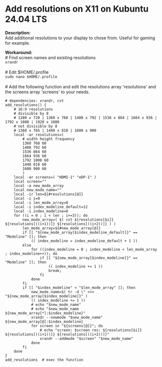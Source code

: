  
Add resolutions on X11 on Kubuntu 24.04 LTS
=====================================

**Description:**<br>
Add additional resolutions to your display to chose from. Useful for gaming for example.

**Workaround:**<br>
\# Find screen names and existing resolutions<br>
`xrandr`<br><br>
\# Edit $HOME/.profile<br>
`sudo nano $HOME/.profile`<br><br>
\# Add the following function and edit the resolutions array 'resolutions' and the screens array 'screens' to your needs.

```
# dependencies: xrandr, cvt
add_resolutions() {
    # 16:9 resolutions
    # divisible by 8
    # 1280 x 720 | 1360 x 768 | 1408 x 792 | 1536 x 864 | 1664 x 936 | 1792 x 1008 | 1920 x 1080
    # not divisible by 8
    # 1360 x 765 | 1440 x 810 | 1600 x 900
    local -ar resolutions=(
        # width height frequency
        1360 768 60
        1408 792 60
        1536 864 60
        1664 936 60
        1792 1008 60
        1440 810 60
        1600 900 60
        )
    local -ar screens=( "HDMI-1" "eDP-1" )
    local screen=""
    local -a new_mode_array
    local new_mode_name=""
    local -ir len=${#resolutions[@]}
    local -i i=0
    local -i len_mode_array=0
    local -i index_modeline_default=12
    local -i index_modeline=0
    for ((i = 0 ; i < len ; i+=3)); do
        new_mode_array=( $( cvt ${resolutions[$i]} ${resolutions[((i+1))]} ${resolutions[((i+2))]} ) )
        len_mode_array=${#new_mode_array[@]}
        if [[ "${new_mode_array[$index_modeline_default]}" == "Modeline" ]]; then
            (( index_modeline = index_modeline_default + 1 ))
        else
            for ((index_modeline = 0 ; index_modeline < len_mode_array ; index_modeline++)); do
                if [[ "${new_mode_array[$index_modeline]}" == "Modeline" ]]; then
                    (( index_modeline += 1 ))
                    break;
                fi
            done
        fi
        if [[ "$index_modeline" < "$len_mode_array" ]]; then
            new_mode_name=$( tr -d \" <<< "${new_mode_array[$index_modeline]}" )
            (( index_modeline += 1 ))
            # echo "$new_mode_name"
            # echo "$new_mode_name ${new_mode_array[*]:$index_modeline}"
            xrandr --newmode "$new_mode_name" ${new_mode_array[@]:$index_modeline}
            for screen in "${screens[@]}"; do
                # echo "screen: $screen res: ${resolutions[$i]} ${resolutions[((i+1))]} ${resolutions[((i+2))]}"
                xrandr --addmode "$screen" "$new_mode_name"
            done
        fi
    done
}
add_resolutions  # exec the function
```




